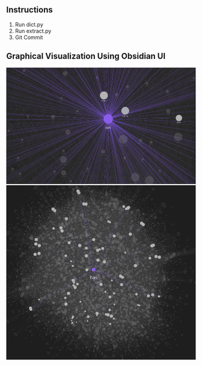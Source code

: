 ## Instructions

1. Run dict.py
2. Run extract.py
3. Git Commit

## Graphical Visualization Using Obsidian UI
![result](result.png)
![result](result2.png)